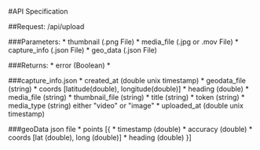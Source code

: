 #API Specification



##Request: /api/upload


###Parameters:
	* thumbnail (.png File)
	* media_file (.jpg or .mov File)
	* capture_info (.json File)
	* geo_data (.json File)
	
	
###Returns:
	* error (Boolean)
	* 	








###capture_info.json
	* created_at (double unix timestamp)
	* geodata_file (string)
	* coords [latitude(double), longitude(double)]
	* heading (double)
	* media_file (string)
	* thumbnail_file (string)
	* title (string)
	* token (string)
	* media_type (string) either "video" or "image"
	* uploaded_at (double unix timestamp)


###geoData json file
	* points [{
		* timestamp (double)
		* accuracy (double)
		* coords [lat (double), long (double)]
		* heading (double)
	}]